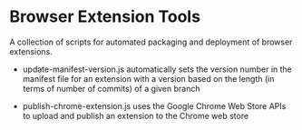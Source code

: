 # Browser Extension Tools

A collection of scripts for automated packaging and deployment
of browser extensions.

 * update-manifest-version.js automatically sets the version
   number in the manifest file for an extension with a version
   based on the length (in terms of number of commits) of
   a given branch

 * publish-chrome-extension.js uses the Google Chrome Web Store
   APIs to upload and publish an extension to the Chrome web store
